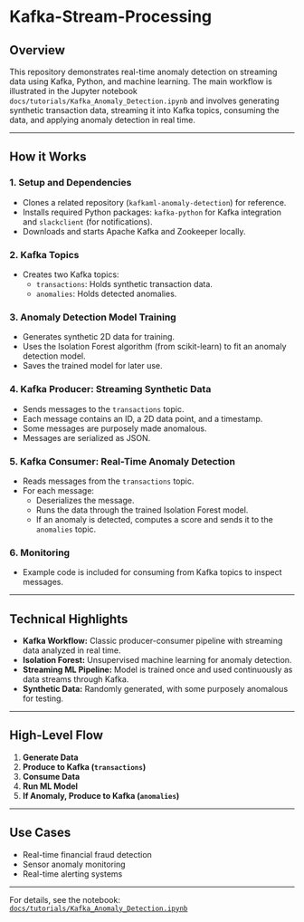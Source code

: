 # Kafka-Stream-Processing

## Overview

This repository demonstrates real-time anomaly detection on streaming data using Kafka, Python, and machine learning. The main workflow is illustrated in the Jupyter notebook `docs/tutorials/Kafka_Anomaly_Detection.ipynb` and involves generating synthetic transaction data, streaming it into Kafka topics, consuming the data, and applying anomaly detection in real time.

---

## How it Works

### 1. **Setup and Dependencies**
- Clones a related repository (`kafkaml-anomaly-detection`) for reference.
- Installs required Python packages: `kafka-python` for Kafka integration and `slackclient` (for notifications).
- Downloads and starts Apache Kafka and Zookeeper locally.

### 2. **Kafka Topics**
- Creates two Kafka topics:
  - `transactions`: Holds synthetic transaction data.
  - `anomalies`: Holds detected anomalies.

### 3. **Anomaly Detection Model Training**
- Generates synthetic 2D data for training.
- Uses the Isolation Forest algorithm (from scikit-learn) to fit an anomaly detection model.
- Saves the trained model for later use.

### 4. **Kafka Producer: Streaming Synthetic Data**
- Sends messages to the `transactions` topic.
- Each message contains an ID, a 2D data point, and a timestamp.
- Some messages are purposely made anomalous.
- Messages are serialized as JSON.

### 5. **Kafka Consumer: Real-Time Anomaly Detection**
- Reads messages from the `transactions` topic.
- For each message:
    - Deserializes the message.
    - Runs the data through the trained Isolation Forest model.
    - If an anomaly is detected, computes a score and sends it to the `anomalies` topic.

### 6. **Monitoring**
- Example code is included for consuming from Kafka topics to inspect messages.

---

## Technical Highlights

- **Kafka Workflow:** Classic producer-consumer pipeline with streaming data analyzed in real time.
- **Isolation Forest:** Unsupervised machine learning for anomaly detection.
- **Streaming ML Pipeline:** Model is trained once and used continuously as data streams through Kafka.
- **Synthetic Data:** Randomly generated, with some purposely anomalous for testing.

---

## High-Level Flow

1. **Generate Data** 
2. **Produce to Kafka (`transactions`)** 
3. **Consume Data** 
4. **Run ML Model** 
5. **If Anomaly, Produce to Kafka (`anomalies`)**

---

## Use Cases

- Real-time financial fraud detection
- Sensor anomaly monitoring
- Real-time alerting systems

---

For details, see the notebook:  
[`docs/tutorials/Kafka_Anomaly_Detection.ipynb`](docs/tutorials/Kafka_Anomaly_Detection.ipynb)

